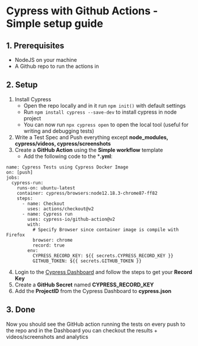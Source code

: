 # Cypress with Github Actions - Simple setup guide

## 1. Prerequisites
  - NodeJS on your machine
  - A Github repo to run the actions in

## 2. Setup
1. Install Cypress 
   - Open the repo locally and in it run `npm init()` with default settings
   - Run `npm install cypress --save-dev` to install cypress in node project
   - You can now run `npx cypress open` to open the local tool (useful for writing and debugging tests)
2. Write a Test Spec and Push everything except **node_modules, cypress/videos, cypress/screenshots**
3. Create a **GitHub Action** using the **Simple workflow** template
   - Add the following code to the ***.yml**:
```
name: Cypress Tests using Cypress Docker Image
on: [push]
jobs:
  cypress-run:
    runs-on: ubuntu-latest
    container: cypress/browsers:node12.18.3-chrome87-ff82
    steps:
      - name: Checkout
        uses: actions/checkout@v2
      - name: Cypress run
        uses: cypress-io/github-action@v2
        with:
          # Specify Browser since container image is compile with Firefox
          browser: chrome
          record: true
        env:
          CYPRESS_RECORD_KEY: ${{ secrets.CYPRESS_RECORD_KEY }}
          GITHUB_TOKEN: ${{ secrets.GITHUB_TOKEN }}
```
4. Login to the [Cypress Dashboard](https://dashboard.cypress.io/) and follow the steps to get your **Record Key**
5. Create a **GitHub Secret** named **CYPRESS_RECORD_KEY**
6. Add the **ProjectID** from the Cypress Dashboard to **cypress.json**

## 3. Done
Now you should see the GitHub action running the tests on every push 
to the repo and in the Dashboard you can checkout the results + videos/screenshots and analytics
